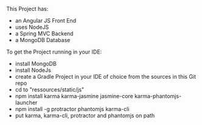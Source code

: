 This Project has:
- an Angular JS Front End
- uses NodeJS
- a Spring MVC Backend
- a MongoDB Database

To get the Project running in your IDE:
- install MongoDB
- install NodeJs
- create a Gradle Project in your IDE of choice from the sources in this Git repo
- cd to "ressources/static/js"
- npm install karma karma-jasmine jasmine-core karma-phantomjs-launcher
- npm install -g protractor phantomjs karma-cli
- put karma, karma-cli, protractor and phantomjs on path